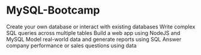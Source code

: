 # MySQL-Bootcamp
Create your own database or interact with existing databases
Write complex SQL queries across multiple tables
Build a web app using NodeJS and MySQL
Model real-world data and generate reports using SQL
Answer company performance or sales questions using data
